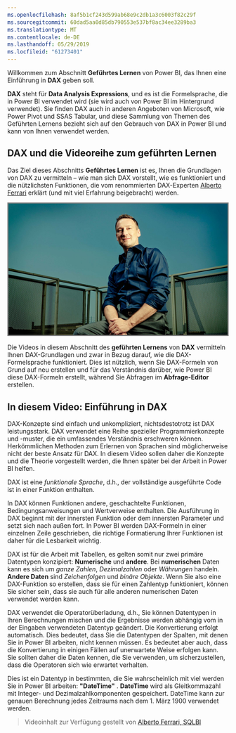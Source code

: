 ```yaml
---
ms.openlocfilehash: 8af5b1cf243d599ab68e9c2db1a3c6003f82c29f
ms.sourcegitcommit: 60dad5aa0d85db790553e537bf8ac34ee3289ba3
ms.translationtype: MT
ms.contentlocale: de-DE
ms.lasthandoff: 05/29/2019
ms.locfileid: "61273401"
---
```

Willkommen zum Abschnitt **Geführtes Lernen** von Power BI, das Ihnen eine Einführung in **DAX** geben soll.

**DAX** steht für **Data Analysis Expressions**, und es ist die Formelsprache, die in Power BI verwendet wird (sie wird auch von Power BI im Hintergrund verwendet). Sie finden DAX auch in anderen Angeboten von Microsoft, wie Power Pivot und SSAS Tabular, und diese Sammlung von Themen des Geführten Lernens bezieht sich auf den Gebrauch von DAX in Power BI und kann von Ihnen verwendet werden.

## <a name="dax-and-this-guided-learning-video-series"></a>DAX und die Videoreihe zum geführten Lernen
Das Ziel dieses Abschnitts **Geführtes Lernen** ist es, Ihnen die Grundlagen von DAX zu vermitteln – wie man sich DAX vorstellt, wie es funktioniert und die nützlichsten Funktionen, die vom renommierten DAX-Experten [Alberto Ferrari](http://www.sqlbi.com/learning-dax) erklärt (und mit viel Erfahrung beigebracht) werden.

![Por­t­rät von Alberto Ferrari](media/7-1-intro-to-dax/intro_dax_6_alberto_ferrari.png)

Die Videos in diesem Abschnitt des **geführten Lernens** von **DAX** vermitteln Ihnen DAX-Grundlagen und zwar in Bezug darauf, wie die DAX-Formelsprache funktioniert. Dies ist nützlich, wenn Sie DAX-Formeln von Grund auf neu erstellen und für das Verständnis darüber, wie Power BI diese DAX-Formeln erstellt, während Sie Abfragen im **Abfrage-Editor** erstellen.

## <a name="in-this-video---introduction-to-dax"></a>In diesem Video: Einführung in DAX
DAX-Konzepte sind einfach und unkompliziert, nichtsdestotrotz ist DAX leistungsstark. DAX verwendet eine Reihe spezieller Programmierkonzepte und -muster, die ein umfassendes Verständnis erschweren können. Herkömmlichen Methoden zum Erlernen von Sprachen sind möglicherweise nicht der beste Ansatz für DAX. In diesem Video sollen daher die Konzepte und die Theorie vorgestellt werden, die Ihnen später bei der Arbeit in Power BI helfen.

DAX ist eine *funktionale Sprache*, d.h., der vollständige ausgeführte Code ist in einer Funktion enthalten.

In DAX können Funktionen andere, geschachtelte Funktionen, Bedingungsanweisungen und Wertverweise enthalten. Die Ausführung in DAX beginnt mit der innersten Funktion oder dem innersten Parameter und setzt sich nach außen fort. In Power BI werden DAX-Formeln in einer einzelnen Zeile geschrieben, die richtige Formatierung Ihrer Funktionen ist daher für die Lesbarkeit wichtig.

DAX ist für die Arbeit mit Tabellen, es gelten somit nur zwei primäre Datentypen konzipiert: **Numerische** und **andere**. Bei **numerischen** Daten kann es sich um *ganze Zahlen*, *Dezimalzahlen* oder *Währungen* handeln. **Andere Daten** sind *Zeichenfolgen* und *binäre Objekte*. Wenn Sie also eine DAX-Funktion so erstellen, dass sie für einen Zahlentyp funktioniert, können Sie sicher sein, dass sie auch für alle anderen numerischen Daten verwendet werden kann.

DAX verwendet die Operatorüberladung, d.h., Sie können Datentypen in Ihren Berechnungen mischen und die Ergebnisse werden abhängig vom in der Eingaben verwendeten Datentyp geändert. Die Konvertierung erfolgt automatisch. Dies bedeutet, dass Sie die Datentypen der Spalten, mit denen Sie in Power BI arbeiten, nicht kennen müssen. Es bedeutet aber auch, dass die Konvertierung in einigen Fällen auf unerwartete Weise erfolgen kann. Sie sollten daher die Daten kennen, die Sie verwenden, um sicherzustellen, dass die Operatoren sich wie erwartet verhalten.

Dies ist ein Datentyp in bestimmten, die Sie wahrscheinlich mit viel werden Sie in Power BI arbeiten: **"DateTime"** . **DateTime** wird als Gleitkommazahl mit Integer- und Dezimalzahlkomponenten gespeichert. DateTime kann zur genauen Berechnung jedes Zeitraums nach dem 1. März 1900 verwendet werden.

> Videoinhalt zur Verfügung gestellt von [Alberto Ferrari, SQLBI](http://www.sqlbi.com/learning-dax/?utm_source=powerbi&utm_medium=marketing&utm_campaign=after-summit)
> 
> 

